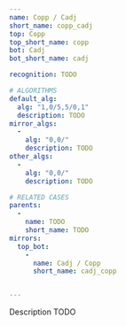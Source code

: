 ```yaml
---
name: Copp / Cadj
short_name: copp_cadj
top: Copp
top_short_name: copp
bot: Cadj
bot_short_name: cadj

recognition: TODO

# ALGORITHMS
default_alg:
  alg: "1,0/5,5/0,1"
  description: TODO
mirror_algs:
  -
    alg: "0,0/"
    description: TODO
other_algs:
  -
    alg: "0,0/"
    description: TODO

# RELATED CASES
parents:
  -
    name: TODO
    short_name: TODO
mirrors:
  top_bot:
    -
      name: Cadj / Copp
      short_name: cadj_copp


---
```


Description TODO

